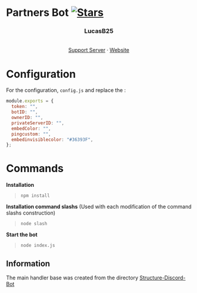 # Partners Bot [![Stars](https://img.shields.io/github/stars/LucasB25/Partners-bot)](https://github.com/LucasB25/Partners-bot)

  <h3 align="center">LucasB25</h3>

  <p align="center">
    <br />
    <a href="https://discord.gg/ATYQ8GsDHR">Support Server</a>
    ·
    <a href="https://lucasb25.tk">Website</a>
  </p>
</div>


# Configuration

For the configuration, `config.js` and replace the :

```js
module.exports = {
  token: "",
  botID: "",
  ownerID: "",
  privateServerID: "",
  embedColor: "",
  pingcustom: "",
  embedinvisiblecolor: "#36393F",
};
```

# Commands

**Installation**

> `npm install`

**Installation command slashs** (Used with each modification of the command slashs construction)

> `node slash`

**Start the bot**

> `node index.js`

## Information

The main handler base was created from the directory [Structure-Discord-Bot](https://github.com/meliooff/Structure-Discord-Bot)

